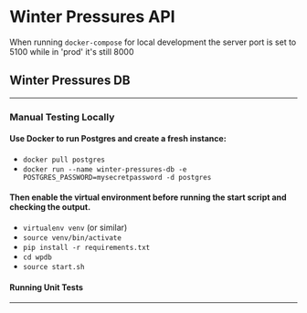# Winter Pressures API

When running `docker-compose` for local development the server port is set to 5100 while in 'prod' it's still 8000

## Winter Pressures DB

---

### Manual Testing Locally

#### Use Docker to run Postgres and create a fresh instance:

* `docker pull postgres`
* `docker run --name winter-pressures-db -e POSTGRES_PASSWORD=mysecretpassword -d postgres`

#### Then enable the virtual environment before running the start script and checking the output.

* `virtualenv venv` (or similar)
* `source venv/bin/activate`
* `pip install -r requirements.txt`
* `cd wpdb`
* `source start.sh`

#### Running Unit Tests

---
